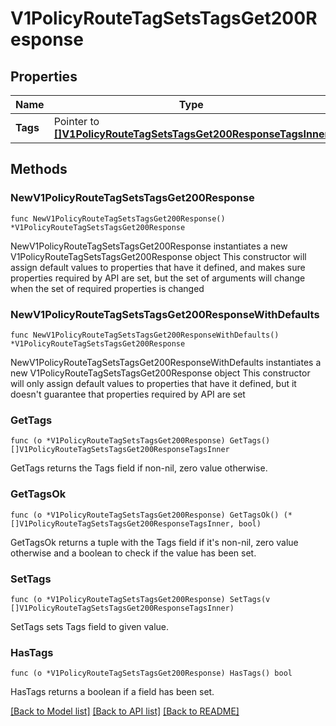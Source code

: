 # V1PolicyRouteTagSetsTagsGet200Response

## Properties

Name | Type | Description | Notes
------------ | ------------- | ------------- | -------------
**Tags** | Pointer to [**[]V1PolicyRouteTagSetsTagsGet200ResponseTagsInner**](V1PolicyRouteTagSetsTagsGet200ResponseTagsInner.md) |  | [optional] 

## Methods

### NewV1PolicyRouteTagSetsTagsGet200Response

`func NewV1PolicyRouteTagSetsTagsGet200Response() *V1PolicyRouteTagSetsTagsGet200Response`

NewV1PolicyRouteTagSetsTagsGet200Response instantiates a new V1PolicyRouteTagSetsTagsGet200Response object
This constructor will assign default values to properties that have it defined,
and makes sure properties required by API are set, but the set of arguments
will change when the set of required properties is changed

### NewV1PolicyRouteTagSetsTagsGet200ResponseWithDefaults

`func NewV1PolicyRouteTagSetsTagsGet200ResponseWithDefaults() *V1PolicyRouteTagSetsTagsGet200Response`

NewV1PolicyRouteTagSetsTagsGet200ResponseWithDefaults instantiates a new V1PolicyRouteTagSetsTagsGet200Response object
This constructor will only assign default values to properties that have it defined,
but it doesn't guarantee that properties required by API are set

### GetTags

`func (o *V1PolicyRouteTagSetsTagsGet200Response) GetTags() []V1PolicyRouteTagSetsTagsGet200ResponseTagsInner`

GetTags returns the Tags field if non-nil, zero value otherwise.

### GetTagsOk

`func (o *V1PolicyRouteTagSetsTagsGet200Response) GetTagsOk() (*[]V1PolicyRouteTagSetsTagsGet200ResponseTagsInner, bool)`

GetTagsOk returns a tuple with the Tags field if it's non-nil, zero value otherwise
and a boolean to check if the value has been set.

### SetTags

`func (o *V1PolicyRouteTagSetsTagsGet200Response) SetTags(v []V1PolicyRouteTagSetsTagsGet200ResponseTagsInner)`

SetTags sets Tags field to given value.

### HasTags

`func (o *V1PolicyRouteTagSetsTagsGet200Response) HasTags() bool`

HasTags returns a boolean if a field has been set.


[[Back to Model list]](../README.md#documentation-for-models) [[Back to API list]](../README.md#documentation-for-api-endpoints) [[Back to README]](../README.md)



